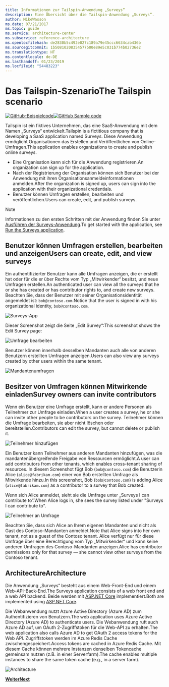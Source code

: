 ```yaml
---
title: Informationen zur Tailspin-Anwendung „Surveys“
description: Eine Übersicht über die Tailspin-Anwendung „Surveys“.
author: MikeWasson
ms.date: 07/21/2017
ms.topic: guide
ms.service: architecture-center
ms.subservice: reference-architecture
ms.openlocfilehash: de2830b5c492e027c189a79e45ccc6634cab436b
ms.sourcegitcommit: 1b50810208354577b00e89e5c031b774b02736e2
ms.translationtype: HT
ms.contentlocale: de-DE
ms.lasthandoff: 01/23/2019
ms.locfileid: "54483223"
---
```

# <a name="the-tailspin-scenario"></a><span data-ttu-id="831da-103">Das Tailspin-Szenario</span><span class="sxs-lookup"><span data-stu-id="831da-103">The Tailspin scenario</span></span>

<span data-ttu-id="831da-104">[![GitHub](../_images/github.png)-Beispielcode][sample application]</span><span class="sxs-lookup"><span data-stu-id="831da-104">[![GitHub](../_images/github.png) Sample code][sample application]</span></span>

<span data-ttu-id="831da-105">Tailspin ist ein fiktives Unternehmen, das eine SaaS-Anwendung mit dem Namen „Surveys“ entwickelt.</span><span class="sxs-lookup"><span data-stu-id="831da-105">Tailspin is a fictitious company that is developing a SaaS application named Surveys.</span></span> <span data-ttu-id="831da-106">Diese Anwendung ermöglicht Organisationen das Erstellen und Veröffentlichen von Online-Umfragen.</span><span class="sxs-lookup"><span data-stu-id="831da-106">This application enables organizations to create and publish online surveys.</span></span>

* <span data-ttu-id="831da-107">Eine Organisation kann sich für die Anwendung registrieren.</span><span class="sxs-lookup"><span data-stu-id="831da-107">An organization can sign up for the application.</span></span>
* <span data-ttu-id="831da-108">Nach der Registrierung der Organisation können sich Benutzer bei der Anwendung mit ihren Organisationsanmeldeinformationen anmelden.</span><span class="sxs-lookup"><span data-stu-id="831da-108">After the organization is signed up, users can sign into the application with their organizational credentials.</span></span>
* <span data-ttu-id="831da-109">Benutzer können Umfragen erstellen, bearbeiten und veröffentlichen.</span><span class="sxs-lookup"><span data-stu-id="831da-109">Users can create, edit, and publish surveys.</span></span>

> [!NOTE]
> <span data-ttu-id="831da-110">Informationen zu den ersten Schritten mit der Anwendung finden Sie unter [Ausführen der Surveys-Anwendung].</span><span class="sxs-lookup"><span data-stu-id="831da-110">To get started with the application, see [Run the Surveys application].</span></span>

## <a name="users-can-create-edit-and-view-surveys"></a><span data-ttu-id="831da-111">Benutzer können Umfragen erstellen, bearbeiten und anzeigen</span><span class="sxs-lookup"><span data-stu-id="831da-111">Users can create, edit, and view surveys</span></span>

<span data-ttu-id="831da-112">Ein authentifizierter Benutzer kann alle Umfragen anzeigen, die er erstellt hat oder für die er über Rechte vom Typ „Mitwirkender“ besitzt, und neue Umfragen erstellen.</span><span class="sxs-lookup"><span data-stu-id="831da-112">An authenticated user can view all the surveys that he or she has created or has contributor rights to, and create new surveys.</span></span> <span data-ttu-id="831da-113">Beachten Sie, dass der Benutzer mit seiner Organisationsidentität angemeldet ist: `bob@contoso.com`.</span><span class="sxs-lookup"><span data-stu-id="831da-113">Notice that the user is signed in with his organizational identity, `bob@contoso.com`.</span></span>

![Surveys-App](./images/surveys-screenshot.png)

<span data-ttu-id="831da-115">Dieser Screenshot zeigt die Seite „Edit Survey“:</span><span class="sxs-lookup"><span data-stu-id="831da-115">This screenshot shows the Edit Survey page:</span></span>

![Umfrage bearbeiten](./images/edit-survey.png)

<span data-ttu-id="831da-117">Benutzer können innerhalb desselben Mandanten auch alle von anderen Benutzern erstellten Umfragen anzeigen.</span><span class="sxs-lookup"><span data-stu-id="831da-117">Users can also view any surveys created by other users within the same tenant.</span></span>

![Mandantenumfragen](./images/tenant-surveys.png)

## <a name="survey-owners-can-invite-contributors"></a><span data-ttu-id="831da-119">Besitzer von Umfragen können Mitwirkende einladen</span><span class="sxs-lookup"><span data-stu-id="831da-119">Survey owners can invite contributors</span></span>

<span data-ttu-id="831da-120">Wenn ein Benutzer eine Umfrage erstellt, kann er andere Personen als Teilnehmer zur Umfrage einladen.</span><span class="sxs-lookup"><span data-stu-id="831da-120">When a user creates a survey, he or she can invite other people to be contributors on the survey.</span></span> <span data-ttu-id="831da-121">Teilnehmer können die Umfrage bearbeiten, sie aber nicht löschen oder bereitstellen.</span><span class="sxs-lookup"><span data-stu-id="831da-121">Contributors can edit the survey, but cannot delete or publish it.</span></span>

![Teilnehmer hinzufügen](./images/add-contributor.png)

<span data-ttu-id="831da-123">Ein Benutzer kann Teilnehmer aus anderen Mandanten hinzufügen, was die mandantenübergreifende Freigabe von Ressourcen ermöglicht.</span><span class="sxs-lookup"><span data-stu-id="831da-123">A user can add contributors from other tenants, which enables cross-tenant sharing of resources.</span></span> <span data-ttu-id="831da-124">In diesem Screenshot fügt Bob (`bob@contoso.com`) die Benutzerin Alice (`alice@fabrikam.com`) einer von Bob erstellten Umfrage als Mitwirkende hinzu.</span><span class="sxs-lookup"><span data-stu-id="831da-124">In this screenshot, Bob (`bob@contoso.com`) is adding Alice (`alice@fabrikam.com`) as a contributor to a survey that Bob created.</span></span>

<span data-ttu-id="831da-125">Wenn sich Alice anmeldet, sieht sie die Umfrage unter „Surveys I can contribute to“.</span><span class="sxs-lookup"><span data-stu-id="831da-125">When Alice logs in, she sees the survey listed under "Surveys I can contribute to".</span></span>

![Teilnehmer an Umfrage](./images/contributor.png)

<span data-ttu-id="831da-127">Beachten Sie, dass sich Alice an Ihrem eigenen Mandanten und nicht als Gast des Contoso-Mandanten anmeldet.</span><span class="sxs-lookup"><span data-stu-id="831da-127">Note that Alice signs into her own tenant, not as a guest of the Contoso tenant.</span></span> <span data-ttu-id="831da-128">Alice verfügt nur für diese Umfrage über eine Berechtigung vom Typ „Mitwirkender“ und kann keine anderen Umfragen des Contoso-Mandanten anzeigen.</span><span class="sxs-lookup"><span data-stu-id="831da-128">Alice has contributor permissions only for that survey &mdash; she cannot view other surveys from the Contoso tenant.</span></span>

## <a name="architecture"></a><span data-ttu-id="831da-129">Architecture</span><span class="sxs-lookup"><span data-stu-id="831da-129">Architecture</span></span>

<span data-ttu-id="831da-130">Die Anwendung „Surveys“ besteht aus einem Web-Front-End und einem Web-API-Back-End.</span><span class="sxs-lookup"><span data-stu-id="831da-130">The Surveys application consists of a web front end and a web API backend.</span></span> <span data-ttu-id="831da-131">Beide werden mit [ASP.NET Core] implementiert.</span><span class="sxs-lookup"><span data-stu-id="831da-131">Both are implemented using [ASP.NET Core].</span></span>

<span data-ttu-id="831da-132">Die Webanwendung nutzt Azure Active Directory (Azure AD) zum Authentifizieren von Benutzern.</span><span class="sxs-lookup"><span data-stu-id="831da-132">The web application uses Azure Active Directory (Azure AD) to authenticate users.</span></span> <span data-ttu-id="831da-133">Die Webanwendung ruft auch Azure AD auf, um OAuth 2-Zugriffstoken für die Web-API zu erhalten.</span><span class="sxs-lookup"><span data-stu-id="831da-133">The web application also calls Azure AD to get OAuth 2 access tokens for the Web API.</span></span> <span data-ttu-id="831da-134">Zugriffstoken werden im Azure Redis Cache zwischengespeichert.</span><span class="sxs-lookup"><span data-stu-id="831da-134">Access tokens are cached in Azure Redis Cache.</span></span> <span data-ttu-id="831da-135">Mit diesem Cache können mehrere Instanzen denselben Tokencache gemeinsam nutzen (z.B. in einer Serverfarm).</span><span class="sxs-lookup"><span data-stu-id="831da-135">The cache enables multiple instances to share the same token cache (e.g., in a server farm).</span></span>

![Architecture](./images/architecture.png)

<span data-ttu-id="831da-137">[**Weiter**][authentication]</span><span class="sxs-lookup"><span data-stu-id="831da-137">[**Next**][authentication]</span></span>

<!-- links -->

[authentication]: authenticate.md

[Ausführen der Surveys-Anwendung]: ./run-the-app.md
[Run the Surveys application]: ./run-the-app.md
[ASP.NET Core]: /aspnet/core
[sample application]: https://github.com/mspnp/multitenant-saas-guidance
